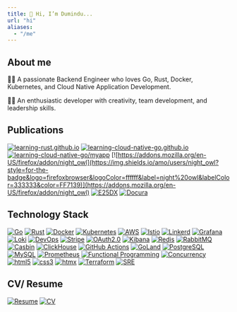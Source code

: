 ```yaml
---
title: 👋 Hi, I’m Dumindu...
url: "hi"
aliases:
  - "/me"
---
```


## About me

🧑‍💻 A passionate Backend Engineer who loves Go, Rust, Docker, Kubernetes, and Cloud Native Application Development.

👨‍🔬 An enthusiastic developer with creativity, team development, and leadership skills.

## Publications

[![learning-rust.github.io](https://img.shields.io/github/stars/learning-rust/learning-rust.github.io?style=for-the-badge&logo=rust&label=learning-rust.github.io&labelColor=333333&color=F46623)](https://learning-rust.github.io)
[![learning-cloud-native-go.github.io](https://img.shields.io/github/stars/learning-cloud-native-go/learning-cloud-native-go.github.io?style=for-the-badge&logo=go&logoColor=ffffff&label=learning-cloud-native-go.github.io&labelColor=333333&color=00ADD8)](https://learning-cloud-native-go.github.io)
[![learning-cloud-native-go/myapp](https://img.shields.io/github/stars/learning-cloud-native-go/myapp?style=for-the-badge&logo=go&logoColor=ffffff&label=learning-cloud-native-go%2Fmyapp&labelColor=333333&color=00ADD8)](https://github.com/learning-cloud-native-go/myapp)
[![https://addons.mozilla.org/en-US/firefox/addon/night_owl](https://img.shields.io/amo/users/night_owl?style=for-the-badge&logo=firefoxbrowser&logoColor=ffffff&label=night%20owl&labelColor=333333&color=FF7139)](https://addons.mozilla.org/en-US/firefox/addon/night_owl)
[![E25DX](https://img.shields.io/github/stars/dumindu/E25DX?style=for-the-badge&logo=hugo&logoColor=ffffff&label=E25DX&labelColor=333333&color=FF4088)](https://themes.gohugo.io/themes/e25dx/)
[![Docura](https://img.shields.io/github/stars/docura/docura?style=for-the-badge&logo=hugo&logoColor=ffffff&label=Docura&labelColor=333333&color=FF4088)](https://themes.gohugo.io/themes/docura/)

## Technology Stack

[![Go](https://img.shields.io/badge/Go-00ADD8?style=for-the-badge&logo=go&logoColor=ffffff)](#)
[![Rust](https://img.shields.io/badge/Rust-F46623?style=for-the-badge&logo=rust&logoColor=ffffff)](#)
[![Docker](https://img.shields.io/badge/Docker-2496ED?style=for-the-badge&logo=docker&logoColor=ffffff)](#)
[![Kubernetes](https://img.shields.io/badge/Kubernetes-326CE5?style=for-the-badge&logo=Kubernetes&logoColor=ffffff)](#)
[![AWS](https://img.shields.io/badge/AWS-FF9900?style=for-the-badge&logo=amazon&logoColor=ffffff)](#)
[![Istio](https://img.shields.io/badge/Istio-466BB0?style=for-the-badge&logo=Istio&logoColor=ffffff)](#)
[![Linkerd](https://img.shields.io/badge/Linkerd-2BEDA7?style=for-the-badge&logo=Linkerd&logoColor=ffffff)](#)
[![Grafana](https://img.shields.io/badge/Grafana-F46800?style=for-the-badge&logo=Grafana&logoColor=ffffff)](#)
[![Loki](https://img.shields.io/badge/Loki-F46800?style=for-the-badge&logo=Grafana&logoColor=ffffff)](#)
[![DevOps](https://img.shields.io/badge/DevOps-00ADD8?style=for-the-badge)](#)
[![Stripe](https://img.shields.io/badge/Stripe-008CDD?style=for-the-badge&logo=Stripe&logoColor=ffffff)](#)
[![OAuth2.0](https://img.shields.io/badge/OAuth2.0-333333?style=for-the-badge)](#)
[![Kibana](https://img.shields.io/badge/Kibana-005571?style=for-the-badge&logo=Kibana&logoColor=ffffff)](#)
[![Redis](https://img.shields.io/badge/Redis-DC382D?style=for-the-badge&logo=Redis&logoColor=ffffff)](#)
[![RabbitMQ](https://img.shields.io/badge/RabbitMQ-FF6600?style=for-the-badge&logo=RabbitMQ&logoColor=ffffff)](#)
[![Casbin](https://img.shields.io/badge/Casbin-00ADD8?style=for-the-badge)](#)
[![ClickHouse](https://img.shields.io/badge/ClickHouse-FFCC01?style=for-the-badge&logo=ClickHouse&logoColor=ffffff)](#)
[![GitHub Actions](https://img.shields.io/badge/githubactions-2088FF?style=for-the-badge&logo=githubactions&logoColor=FFFFFF)](#)
[![GoLand](https://img.shields.io/badge/GoLand-000000?style=for-the-badge&logo=GoLand&logoColor=ffffff)](#)
[![PostgreSQL](https://img.shields.io/badge/PostgreSQL-4169E1?style=for-the-badge&logo=PostgreSQL&logoColor=ffffff)](#)
[![MySQL](https://img.shields.io/badge/MySQL-4479A1?style=for-the-badge&logo=MySQL&logoColor=ffffff)](#)
[![Prometheus](https://img.shields.io/badge/Prometheus-E6522C?style=for-the-badge&logo=Prometheus&logoColor=ffffff)](#)
[![Functional Programming](https://img.shields.io/badge/Functional%20Programming-0969da?style=for-the-badge)](#)
[![Concurrency](https://img.shields.io/badge/Concurrency-333333?style=for-the-badge)](#)
[![html5](https://img.shields.io/badge/html5-E34F26?style=for-the-badge&logo=html5&logoColor=ffffff)](#)
[![css3](https://img.shields.io/badge/css3-1572B6?style=for-the-badge&logo=css3&logoColor=ffffff)](#)
[![htmx](https://img.shields.io/badge/htmx-333333?style=for-the-badge&logo=htmx)](#)
[![Terraform](https://img.shields.io/badge/terraform-7b42bc?style=for-the-badge&logo=terraform&logoColor=ffffff)](#)
[![SRE](https://img.shields.io/badge/SRE-00ADD8?style=for-the-badge)](#)

## CV/ Resume

[![Resume](https://img.shields.io/badge/resume-%E2%AC%87-181717?style=for-the-badge&logoColor=ffffff&labelColor=FFDD00)](https://github.com/dumindu/hire-me/blob/main/dumindu_madunuwan_resume.pdf)
[![CV](https://img.shields.io/badge/cv-%E2%AC%87-181717?style=for-the-badge&logoColor=ffffff&labelColor=FFDD00)](https://github.com/dumindu/hire-me/blob/main/dumindu_madunuwan_cv.pdf)
